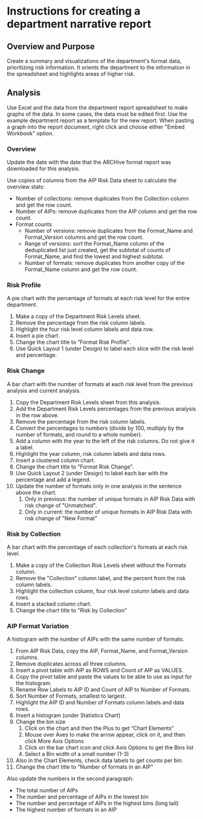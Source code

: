 # Instructions for creating a department narrative report

## Overview and Purpose

Create a summary and visualizations of the department's format data, prioritizing risk information.
It orients the department to the information in the spreadsheet and highlights areas of higher risk. 

## Analysis

Use Excel and the data from the department report spreadsheet to make graphs of the data. 
In some cases, the data must be edited first.
Use the example department report as a template for the new report.
When pasting a graph into the report document, right click and choose either "Embed Workbook" option. 

### Overview

Update the date with the date that the ARCHive format report was downloaded for this analysis.

Use copies of columns from the AIP Risk Data sheet to calculate the overview stats:
- Number of collections: remove duplicates from the Collection column and get the row count.  
- Number of AIPs: remove duplicates from the AIP column and get the row count.
- Format counts 
  - Number of versions: remove duplicates from the Format_Name and Format_Version columns and get the row count.
  - Range of versions: sort the Format_Name column of the deduplicated list just created, 
    get the subtotal of counts of Format_Name, and find the lowest and highest subtotal.
  - Number of formats: remove duplicates from another copy of the Format_Name column and get the row count.  
    
### Risk Profile

A pie chart with the percentage of formats at each risk level for the entire department.
1. Make a copy of the Department Risk Levels sheet.
2. Remove the percentage from the risk column labels.
3. Highlight the four risk level column labels and data row.
4. Insert a pie chart.
5. Change the chart title to "Format Risk Profile".
6. Use Quick Layout 1 (under Design) to label each slice with the risk level and percentage.

### Risk Change

A bar chart with the number of formats at each risk level from the previous analysis and current analysis.
1. Copy the Department Risk Levels sheet from this analysis.
2. Add the Department Risk Levels percentages from the previous analysis in the row above.
3. Remove the percentage from the risk column labels.
4. Convert the percentages to numbers (divide by 100, multiply by the number of formats, and round to a whole number).
5. Add a column with the year to the left of the risk columns. Do not give it a label.   
6. Highlight the year column, risk column labels and data rows.
7. Insert a clustered column chart.
8. Change the chart title to "Format Risk Change".
9. Use Quick Layout 2 (under Design) to label each bar with the percentage and add a legend.
10. Update the number of formats only in one analysis in the sentence above the chart.  
    1. Only in previous: the number of unique formats in AIP Risk Data with risk change of "Unmatched".  
    2. Only in current: the number of unique formats in AIP Risk Data with risk change of "New Format"
    
### Risk by Collection

A bar chart with the percentage of each collection's formats at each risk level.
1. Make a copy of the Collection Risk Levels sheet without the Formats column.
2. Remove the "Collection" column label, and the percent from the risk column labels.
3. Highlight the collection column, four risk level column labels and data rows.
4. Insert a stacked column chart.
5. Change the chart title to "Risk by Collection"

### AIP Format Variation

A histogram with the number of AIPs with the same number of formats.  
1. From AIP Risk Data, copy the AIP, Format_Name, and Format_Version columns.
2. Remove duplicates across all three columns.
4. Insert a pivot table with AIP as ROWS and Count of AIP as VALUES.
5. Copy the pivot table and paste the values to be able to use as input for the histogram.
6. Rename Row Labels to AIP ID and Count of AIP to Number of Formats.
7. Sort Number of Formats, smallest to largest.
8. Highlight the AIP ID and Number of Formats column labels and data rows.
9. Insert a histogram (under Statistics Chart)
10. Change the bin size
    1. Click on the chart and then the Plus to get “Chart Elements” 
    2. Mouse over Axes to make the arrow appear, click on it, and then click More Axis Options 
    3. Click on the bar chart icon and click Axis Options to get the Bins list 
    4. Select a Bin width of a small number (1-3)
11. Also in the Chart Elements, check data labels to get counts per bin.
12. Change the chart title to "Number of formats in an AIP"

Also update the numbers in the second paragraph:
* The total number of AIPs
* The number and percentage of AIPs in the lowest bin
* The number and percentage of AIPs in the highest bins (long tail) 
* The highest number of formats in an AIP